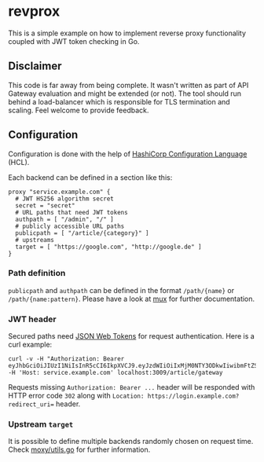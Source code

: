 # revprox

This is a simple example on how to implement reverse proxy functionality coupled with JWT token checking in Go.

## Disclaimer

This code is far away from being complete. It wasn't written as part of API Gateway evaluation and might be extended (or not). The tool should run behind a load-balancer which is responsible for TLS termination and scaling. Feel welcome to provide feedback.

## Configuration

Configuration is done with the help of [HashiCorp Configuration Language](https://github.com/hashicorp/hcl) (HCL).

Each backend can be defined in a section like this:

```
proxy "service.example.com" {
  # JWT HS256 algorithm secret
  secret = "secret"
  # URL paths that need JWT tokens
  authpath = [ "/admin", "/" ]
  # publicly accessible URL paths
  publicpath = [ "/article/{category}" ]
  # upstreams
  target = [ "https://google.com", "http://google.de" ]
}
```

### Path definition

`publicpath` and `authpath` can be defined in the format `/path/{name}` or `/path/{name:pattern}`. Please have a look at [mux](https://github.com/gorilla/mux) for further documentation.

### JWT header

Secured paths need [JSON Web Tokens](https://jwt.io/#debugger-io) for request authentication. Here is a curl example:

```
curl -v -H "Authorization: Bearer eyJhbGciOiJIUzI1NiIsInR5cCI6IkpXVCJ9.eyJzdWIiOiIxMjM0NTY3ODkwIiwibmFtZSI6IkpvaG4gRG9lIiwiYWRtaW4iOnRydWUsImV4cCI6IjEyMzQ1Njc4OTAifQ.FMRJjb3KhS7PHH4Uwg6N06Htp1XD1vCC8y84zNK4WYA" -H 'Host: service.example.com' localhost:3009/article/gateway
```

Requests missing `Authorization: Bearer ...` header will be responded with HTTP error code `302` along with `Location: https://login.example.com?redirect_uri=` header.

### Upstream `target`

It is possible to define multiple backends randomly chosen on request time. Check [moxy/utils.go](https://github.com/odise/moxy/blob/master/utils.go) for further information.

